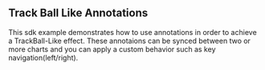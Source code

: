 ## Track Ball Like Annotations
This sdk example demonstrates how to use annotations in order to achieve a TrackBall-Like effect. These annotaions can be synced between two or more charts and you can apply a custom behavior such as key navigation(left/right).

[//]: <keywords: databinding, mvvm, lineseries, barseries, bollingernandsindicator>